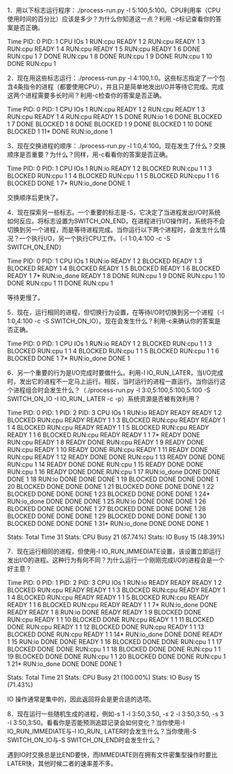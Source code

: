 1．用以下标志运行程序：./process-run.py  -l  5:100,5:100。CPU利用率（CPU使用时间的百分比）应该是多少？为什么你知道这一点？利用  -c标记查看你的答案是否正确。

Time        PID: 0        PID: 1           CPU           IOs
  1        RUN:cpu         READY             1
  2        RUN:cpu         READY             1
  3        RUN:cpu         READY             1
  4        RUN:cpu         READY             1
  5        RUN:cpu         READY             1
  6           DONE       RUN:cpu             1
  7           DONE       RUN:cpu             1
  8           DONE       RUN:cpu             1
  9           DONE       RUN:cpu             1
 10           DONE       RUN:cpu             1

2．现在用这些标志运行：./process-run.py -l 4:100,1:0。这些标志指定了一个包含4条指令的进程（都要使用CPU），并且只是简单地发出I/O并等待它完成。完成这两个进程需要多长时间？利用-c检查你的答案是否正确。

Time        PID: 0        PID: 1           CPU           IOs
  1        RUN:cpu         READY             1
  2        RUN:cpu         READY             1
  3        RUN:cpu         READY             1
  4        RUN:cpu         READY             1
  5           DONE        RUN:io             1
  6           DONE       BLOCKED                           1
  7           DONE       BLOCKED                           1
  8           DONE       BLOCKED                           1
  9           DONE       BLOCKED                           1
 10           DONE       BLOCKED                           1
 11*          DONE   RUN:io_done             1

3．现在交换进程的顺序：./process-run.py -l 1:0,4:100。现在发生了什么？交换顺序是否重要？为什么？同样，用-c看看你的答案是否正确。

Time        PID: 0        PID: 1           CPU           IOs
  1         RUN:io         READY             1
  2        BLOCKED       RUN:cpu             1             1
  3        BLOCKED       RUN:cpu             1             1
  4        BLOCKED       RUN:cpu             1             1
  5        BLOCKED       RUN:cpu             1             1
  6        BLOCKED          DONE                           1
  7*   RUN:io_done          DONE             1

交换顺序后更快了。

4．现在探索另一些标志。一个重要的标志是-S，它决定了当进程发出I/O时系统如何反应。将标志设置为SWITCH_ON_END，在进程进行I/O操作时，系统将不会切换到另一个进程，而是等待进程完成。当你运行以下两个进程时，会发生什么情况？一个执行I/O，另一个执行CPU工作。（-l 1:0,4:100 -c -S SWITCH_ON_END）

Time        PID: 0        PID: 1           CPU           IOs
  1         RUN:io         READY             1
  2        BLOCKED         READY                           1
  3        BLOCKED         READY                           1
  4        BLOCKED         READY                           1
  5        BLOCKED         READY                           1
  6        BLOCKED         READY                           1
  7*   RUN:io_done         READY             1
  8           DONE       RUN:cpu             1
  9           DONE       RUN:cpu             1
 10           DONE       RUN:cpu             1
 11           DONE       RUN:cpu             1

等待更慢了。

5．现在，运行相同的进程，但切换行为设置，在等待I/O时切换到另一个进程（-l 1:0,4:100 -c -S SWITCH_ON_IO）。现在会发生什么？利用-c来确认你的答案是否正确。

Time        PID: 0        PID: 1           CPU           IOs
  1         RUN:io         READY             1
  2        BLOCKED       RUN:cpu             1             1
  3        BLOCKED       RUN:cpu             1             1
  4        BLOCKED       RUN:cpu             1             1
  5        BLOCKED       RUN:cpu             1             1
  6        BLOCKED          DONE                           1
  7*   RUN:io_done          DONE             1

6．另一个重要的行为是I/O完成时要做什么。利用-I IO_RUN_LATER，当I/O完成时，发出它的进程不一定马上运行。相反，当时运行的进程一直运行。当你运行这个进程组合时会发生什么？（./process-run.py  -l  3:0,5:100,5:100,5:100  -S  SWITCH_ON_IO  -I  IO_RUN_  LATER -c -p）系统资源是否被有效利用？

Time        PID: 0        PID: 1        PID: 2        PID: 3           CPU           IOs
  1         RUN:io         READY         READY         READY             1
  2        BLOCKED       RUN:cpu         READY         READY             1             1
  3        BLOCKED       RUN:cpu         READY         READY             1             1
  4        BLOCKED       RUN:cpu         READY         READY             1             1
  5        BLOCKED       RUN:cpu         READY         READY             1             1
  6        BLOCKED       RUN:cpu         READY         READY             1             1
  7*         READY          DONE       RUN:cpu         READY             1
  8          READY          DONE       RUN:cpu         READY             1
  9          READY          DONE       RUN:cpu         READY             1
 10          READY          DONE       RUN:cpu         READY             1
 11          READY          DONE       RUN:cpu         READY             1
 12          READY          DONE          DONE       RUN:cpu             1
 13          READY          DONE          DONE       RUN:cpu             1
 14          READY          DONE          DONE       RUN:cpu             1
 15          READY          DONE          DONE       RUN:cpu             1
 16          READY          DONE          DONE       RUN:cpu             1
 17    RUN:io_done          DONE          DONE          DONE             1
 18         RUN:io          DONE          DONE          DONE             1
 19        BLOCKED          DONE          DONE          DONE                           1
 20        BLOCKED          DONE          DONE          DONE                           1
 21        BLOCKED          DONE          DONE          DONE                           1
 22        BLOCKED          DONE          DONE          DONE                           1
 23        BLOCKED          DONE          DONE          DONE                           1
 24*   RUN:io_done          DONE          DONE          DONE             1
 25         RUN:io          DONE          DONE          DONE             1
 26        BLOCKED          DONE          DONE          DONE                           1
 27        BLOCKED          DONE          DONE          DONE                           1
 28        BLOCKED          DONE          DONE          DONE                           1
 29        BLOCKED          DONE          DONE          DONE                           1
 30        BLOCKED          DONE          DONE          DONE                           1
 31*   RUN:io_done          DONE          DONE          DONE             1

Stats: Total Time 31
Stats: CPU Busy 21 (67.74%)
Stats: IO Busy  15 (48.39%)

7．现在运行相同的进程，但使用-I IO_RUN_IMMEDIATE设置，该设置立即运行发出I/O的进程。这种行为有何不同？为什么运行一个刚刚完成I/O的进程会是一个好主意？

Time        PID: 0        PID: 1        PID: 2        PID: 3           CPU           IOs
  1         RUN:io         READY         READY         READY             1
  2        BLOCKED       RUN:cpu         READY         READY             1             1
  3        BLOCKED       RUN:cpu         READY         READY             1             1
  4        BLOCKED       RUN:cpu         READY         READY             1             1
  5        BLOCKED       RUN:cpu         READY         READY             1             1
  6        BLOCKED       RUN:cpu         READY         READY             1             1
  7*   RUN:io_done          DONE         READY         READY             1
  8         RUN:io          DONE         READY         READY             1
  9        BLOCKED          DONE       RUN:cpu         READY             1             1
 10        BLOCKED          DONE       RUN:cpu         READY             1             1
 11        BLOCKED          DONE       RUN:cpu         READY             1             1
 12        BLOCKED          DONE       RUN:cpu         READY             1             1
 13        BLOCKED          DONE       RUN:cpu         READY             1             1
 14*   RUN:io_done          DONE          DONE         READY             1
 15         RUN:io          DONE          DONE         READY             1
 16        BLOCKED          DONE          DONE       RUN:cpu             1             1
 17        BLOCKED          DONE          DONE       RUN:cpu             1             1
 18        BLOCKED          DONE          DONE       RUN:cpu             1             1
 19        BLOCKED          DONE          DONE       RUN:cpu             1             1
 20        BLOCKED          DONE          DONE       RUN:cpu             1             1
 21*   RUN:io_done          DONE          DONE          DONE             1

Stats: Total Time 21
Stats: CPU Busy 21 (100.00%)
Stats: IO Busy  15 (71.43%)

IO 操作通常是集中的，因此返回将会是更合适的选项。

8．现在运行一些随机生成的进程，例如-s 1 -l 3:50,3:50, -s 2 -l 3:50,3:50, -s 3 -l 3:50,3:50。看看你是否能预测追踪记录会如何变化？当你使用-I  IO_RUN_IMMEDIATE与-I  IO_RUN_  LATER时会发生什么？当你使用-S SWITCH_ON_IO与-S SWITCH_ON_END时会发生什么？

遇到IO时交换总是比END要快，而IMMEDIATE则在拥有文件密集型操作时要比LATER快，其他时候二者的速率差不多。
